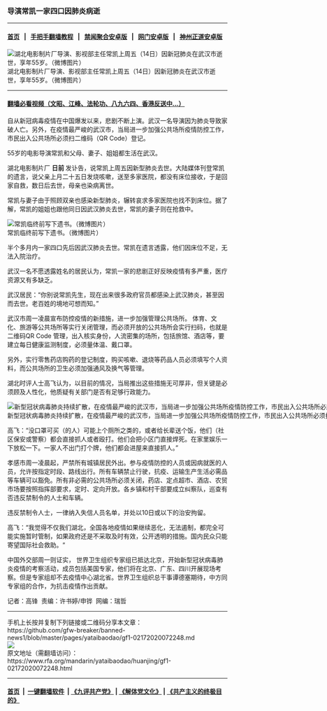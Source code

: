 ### 导演常凯一家四口因肺炎病逝
------------------------

#### [首页](https://github.com/gfw-breaker/banned-news1/blob/master/README.md) &nbsp;&nbsp;|&nbsp;&nbsp; [手把手翻墙教程](https://github.com/gfw-breaker/guides/wiki) &nbsp;&nbsp;|&nbsp;&nbsp; [禁闻聚合安卓版](https://github.com/gfw-breaker/bn-android) &nbsp;&nbsp;|&nbsp;&nbsp; [网门安卓版](https://github.com/oGate2/oGate) &nbsp;&nbsp;|&nbsp;&nbsp; [神州正道安卓版](https://github.com/SzzdOgate/update) 



<div id="headerimg">
 <img alt="湖北电影制片厂导演、影视部主任常凯上周五（14日）因新冠肺炎在武汉市逝世，享年55岁。（微博图片）" src="https://www.rfa.org/mandarin/yataibaodao/huanjing/gf1-02172020072248.html/zz02_011702.jpg/@@images/0fdbf337-409d-4666-b5c8-3ef078653bb9.jpeg" title="湖北电影制片厂导演、影视部主任常凯上周五（14日）因新冠肺炎在武汉市逝世，享年55岁。（微博图片）"/>
 <div id="headerimgcontents">
  <div id="headerimgcaption">
   <span>
    湖北电影制片厂导演、影视部主任常凯上周五（14日）因新冠肺炎在武汉市逝世，享年55岁。（微博图片）
   </span>
   <!-- zoomattribute -->
  </div>
  <!-- headerimgcaption -->
 </div>
 <!-- headerimagecontents -->
</div>

<hr/>


#### [翻墙必看视频（文昭、江峰、法轮功、八九六四、香港反送中...）](https://github.com/gfw-breaker/banned-news1/blob/master/pages/link3.md)

<div id="storytext">
 <div>
  <div class="slot_header">
  </div>
 </div>
 <p>
  自从新冠病毒疫情在中国爆发以来，悲剧不断上演。武汉一名导演因为肺炎导致家破人亡。另外，在疫情最严峻的武汉市，当局进一步加强公共场所疫情防控工作，市民出入公共场所必须扫二维码（QR Code）登记。
 </p>
 <p>
  55岁的电影导演常凯和父母、妻子、姐姐都生活在武汉。
 </p>
 <p>
  湖北电影制片厂
  <b>
   日前
  </b>
  发讣告，说常凯上周五因新型肺炎去世。大陆媒体刊登常凯的遗言，说父亲上月二十五日发烧咳嗽，送至多家医院，都没有床位接收，于是回家自救，数日后去世，母亲也染病离世。
 </p>
 <p>
 </p>
 <p>
 </p>
 <p>
  常凯与妻子由于照顾双亲也感染新型肺炎，辗转哀求多家医院也找不到床位。据了解，常凯的姐姐也跟他同日因武汉肺炎去世，常凯的妻子则在抢救中。
 </p>
 <p>
 </p>
 <p>
  <div class="image-inline captioned" style="width:900px;">
   <div style="width:900px;">
    <img alt="常凯临终前写下遗书。（微博图片）" src="https://www.rfa.org/mandarin/yataibaodao/huanjing/gf1-02172020072248.html/letter_1024.jpg" title="常凯临终前写下遗书。（微博图片）"/>
   </div>
   <div class="image-caption">
    <span style="width:900px;">
     常凯临终前写下遗书。（微博图片）
    </span>
    <span class="copyright">
    </span>
   </div>
  </div>
 </p>
 <p>
  半个多月内一家四口先后因武汉肺炎去世。常凯在遗言透露，他们因床位不足，无法入院治疗。
 </p>
 <p>
  武汉一名不愿透露姓名的居民认为，常凯一家的悲剧正好反映疫情有多严重，医疗资源又有多缺乏。
 </p>
 <p>
  武汉居民：“你别说常凯先生，现在出来很多政府官员都感染上武汉肺炎，甚至因而去世。老百姓的境地可想而知。”
 </p>
 <p>
  武汉市周一凌晨宣布防控疫情的新措施，进一步加强管理公共场所。 体育、文化、旅游等公共场所等实行关闭管理，而必须开放的公共场所会实行扫码，也就是二维码QR Code 管理，出入核实身份，人流密集的场所，包括旅馆、酒店等，要建立每日健康监测制度，必须量体温、戴口罩。
 </p>
 <p>
  另外，实行零售药店购药的登记制度，购买咳嗽、退烧等药品人员必须填写个人资料，而公共场所的卫生必须加强通风及换气等管理。
 </p>
 <p>
  湖北时评人士高飞认为，以目前的情况，当局推出这些措施无可厚非，但关键是必须顾及人性化，他质疑有关部门是否有足够行政能力。
 </p>
 <p>
 </p>
 <p>
  <div class="image-inline captioned" style="width:1500px;">
   <div style="width:1500px;">
    <img alt="新型冠状病毒肺炎持续扩散，在疫情最严峻的武汉市，当局进一步加强公共场所疫情防控工作，市民出入公共场所必须扫二维码（QR Code）登记。（视频截图/路透社）" src="https://www.rfa.org/mandarin/yataibaodao/huanjing/gf1-02172020072248.html/gf-1.jpg" title="新型冠状病毒肺炎持续扩散，在疫情最严峻的武汉市，当局进一步加强公共场所疫情防控工作，市民出入公共场所必须扫二维码（QR Code）登记。（视频截图/路透社）"/>
   </div>
   <div class="image-caption">
    <span style="width:1500px;">
     新型冠状病毒肺炎持续扩散，在疫情最严峻的武汉市，当局进一步加强公共场所疫情防控工作，市民出入公共场所必须扫二维码（QR Code）登记。（视频截图/路透社）
    </span>
    <span class="copyright">
    </span>
   </div>
  </div>
 </p>
 <p>
  高飞：“没口罩可买（的人）可能上个厕所之类的，或者给长辈送个饭，他们（社区保安或警察）都会直接抓人或者殴打。他们会把小区门直接焊死。在家里娱乐一下放松一下。一家人不出门打个牌，他们都会进屋来直接抓人。”
 </p>
 <p>
  孝感市周一凌晨起，严禁所有城镇居民外出。参与疫情防控的人员或因病就医的人员，允许按指定时段、路线出行。所有车辆禁止行驶，抗疫、运输生产生活必需品等车辆可以豁免。所有非必需的公共场所必须关闭，药店、定点超市、酒店、农贸市场要按照指挥部要求，定时、定向开放。各乡镇和村干部要成立纠察队，巡查有否违反禁制令的人士和车辆。
 </p>
 <p>
  违反禁制令人士，一律纳入失信人员名单，并处以10日或以下的治安拘留。
 </p>
 <p>
  高飞：“我觉得不仅我们湖北，全国各地疫情如果继续恶化，无法遏制，都完全可能实施暂时管制，如果政府还是不采取及时有效，公开透明的措施。国内民众只能寄望国际社会救助。“
 </p>
 <p>
  中国外交部周一则证实， 世界卫生组织专家组已抵达北京，开始新型冠状病毒肺炎疫情的考察活动，成员包括美国专家，他们将在北京、广东、四川开展现场考察。但是专家组却不去疫情中心湖北省。世界卫生组织总干事谭德塞期待，中方同专家组的合作，为抗击疫情作出贡献。
 </p>
 <p>
  记者：高锋  责编：许书婷/申铧  网编：瑞哲
 </p>
</div>

<hr/>
手机上长按并复制下列链接或二维码分享本文章：<br/>
https://github.com/gfw-breaker/banned-news1/blob/master/pages/yataibaodao/gf1-02172020072248.md <br/>
<a href='https://github.com/gfw-breaker/banned-news1/blob/master/pages/yataibaodao/gf1-02172020072248.md'><img src='https://github.com/gfw-breaker/banned-news1/blob/master/pages/yataibaodao/gf1-02172020072248.md.png'/></a> <br/>
原文地址（需翻墙访问）：https://www.rfa.org/mandarin/yataibaodao/huanjing/gf1-02172020072248.html


------------------------
#### [首页](https://github.com/gfw-breaker/banned-news1/blob/master/README.md) &nbsp;|&nbsp; [一键翻墙软件](https://github.com/gfw-breaker/nogfw/blob/master/README.md) &nbsp;| [《九评共产党》](https://github.com/gfw-breaker/9ping.md/blob/master/README.md#九评之一评共产党是什么) | [《解体党文化》](https://github.com/gfw-breaker/jtdwh.md/blob/master/README.md) | [《共产主义的终极目的》](https://github.com/gfw-breaker/gczydzjmd.md/blob/master/README.md)


<img src='http://gfw-breaker.win/banned-news/pages/yataibaodao/gf1-02172020072248.md' width='0px' height='0px'/>